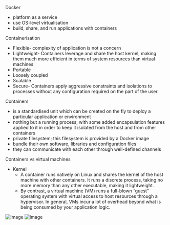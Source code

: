 Docker
- platform as a service
- use OS-level virtualisation
- build, share, and run applications with containers

Containerisation
- Flexible- complexity of application is not a concern
- Lightweight- Containers leverage and share the host kernel, making them much more efficient in terms of system resources than virtual machines
- Portable
- Loosely coupled
- Scalable
- Secure- Containers apply aggressive constraints and isolations to processes without any configuration required on the part of the user.

Containers
- is a standardised unit which can be created on the fly to deploy a particular application or environment
- nothing but a running process, with some added encapsulation features applied to it in order to keep it isolated from the host and from other containers
- private filesystem; this filesystem is provided by a Docker image
- bundle their own software, libraries and configuration files
- they can communicate with each other through well-defined channels

Containers vs virtual machines
- Kernel
    - A container runs natively on Linux and shares the kernel of the host machine with other containers. It runs a discrete process, taking no more memory than any other executable, making it lightweight.
    - By contrast, a virtual machine (VM) runs a full-blown “guest” operating system with virtual access to host resources through a hypervisor. In general, VMs incur a lot of overhead beyond what is being consumed by your application logic.

![image](https://user-images.githubusercontent.com/15718435/151668943-67df5209-0f07-439e-b984-2da527335bf2.png)
![image](https://user-images.githubusercontent.com/15718435/151668946-29a55a30-ab43-4f72-bafb-8a8a4d4d34e0.png)
